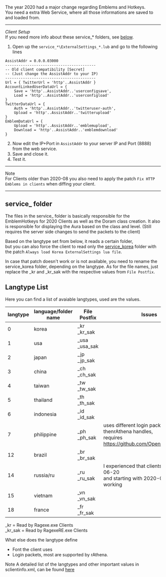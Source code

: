 The year 2020 had a major change regarding Emblems and Hotkeys.  
You need a extra Web Service, where all those informations are saved to and loaded from.
___
_Client Setup_  
If you need more info about these service_* folders, see [below](#service_-folder).

1. Open up the `service_*\ExternalSettings_*.lub` and go to the following lines
```
AssistAddr = 0.0.0.03000
-----------------------------------------
-- Old client compatibility [Secret]
-- (Just change the AssistAddr to your IP)
-----------------------------------------
Url = { TwitterUrl = 'http'..AssistAddr }
AccountLinkedUserDataUrl = {
	Save = 'http'..AssistAddr..'userconfigsave',
	Load = 'http'..AssistAddr..'userconfigload'
}
TwitterDataUrl = {
	Auth = 'http'..AssistAddr..'twitteruser-auth',
	Upload = 'http'..AssistAddr..'twitterupload'
}
EmblemDataUrl = {
	Upload = 'http'..AssistAddr..'emblemupload',
	Download = 'http'..AssistAddr..'emblemdownload'
}
```
2. Now edit the IP+Port in `AssistAddr` to your server IP and Port (8888) from the web service.
3. Save and close it.
4. Test it.
___ 
Note  
For Clients older than 2020-08 you also need to apply the patch `Fix HTTP Emblems in clients` when diffing your client.
___
## service_ folder
The files in the service_ folder is basically responsible for the EmblemHotkeys for 2020 Clients as well as the Doram class creation.
It also is responsible for displaying the Aura based on the class and level.
(Still requires the server side changes to send the packets to the client)

Based on the langtype set from below, it reads a certain folder,  
but you can also force the client to read only the [service_korea](https://github.com/llchrisll/ROenglishRE/tree/master/Translation/Renewal/data/luafiles514/lua%20files/service_korea) folder with the patch `Always load Korea ExternalSettings lua file`.

In case that patch doesn't work or is not available, you need to rename the service_korea folder,
depending on the langtype.
As for the file names, just replace the _kr and _kr_sak with the respective values from ```File Postfix```.

## Langtype List
Here you can find a list of avaiable langtypes, used are the values.

| langtype | language/folder name | File Postfix | Issues | 
| --- | --- | --- | --- |
| 0   | korea | _kr<br>_kr_sak | |
| 1   | usa | _usa<br>_usa_sak | |
| 2   | japan | _jp<br>_jp_sak | |
| 3   | china | _ch<br>_ch_sak | |
| 4   | taiwan | _tw<br>_tw_sak | |
| 5   | thailand | _th<br>_th_sak | |
| 6   | indonesia | _id<br>_id_sak | |
| 7   | philippine | _ph<br>_ph_sak | uses different login packets thenrAthena handles,<br />requires https://github.com/OpenKore/openkore |
| 12  | brazil | _br<br>_br_sak | |
| 14  | russia/ru | _ru<br>_ru_sak | I experienced that clients up to 2018-06-20<br /> and starting with 2020-08-19 are working |
| 15  | vietnam | _vn<br>_vn_sak | |
| 18  | france | _fr<br>_fr_sak | |

 _kr = Read by Ragexe.exe Clients  
 _kr_sak = Read by RagexeRE.exe Clients

What else does the langtype define

* Font the client uses  
* Login packets, most are supported by rAthena.

Note A detailed list of the langtypes and other important values in sclientinfo.xml, can be found [here](https://github.com/rathena/rathena/wiki/Clientinfo.xml)